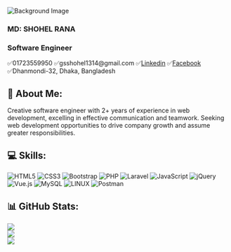 <img class="profile-background-image__image relative
                full-width full-height" id="profile-background-image-target-image" alt="Background Image" src="https://media.licdn.com/dms/image/D5616AQFHyUHAFftzqw/profile-displaybackgroundimage-shrink_350_1400/0/1689245652376?e=1694649600&amp;v=beta&amp;t=5OX3AK8T31BrrmkB3DrIWCJIn1_V0lMC0OJ1kOlLqKw" style="left:0px;top:0px;">
<h3>MD: SHOHEL RANA</h3>
<h3>Software Engineer</h3>
✅01723559950 ✅gsshohel1314@gmail.com ✅<a href="https://www.linkedin.com/in/gs-shohel-397448126/">Linkedin</a> ✅<a href="https://www.facebook.com/gs.shohel.559950">Facebook</a> ✅Dhanmondi-32, Dhaka, Bangladesh

## 🚀 About Me:
Creative software engineer with 2+ years of experience in web development, excelling in effective communication and teamwork. Seeking web development opportunities to drive company growth and assume greater responsibilities.

## 💻 Skills:
![HTML5](https://img.shields.io/badge/html5-%23E34F26.svg?style=for-the-badge&logo=html5&logoColor=white) ![CSS3](https://img.shields.io/badge/css3-%231572B6.svg?style=for-the-badge&logo=css3&logoColor=white) ![Bootstrap](https://img.shields.io/badge/bootstrap-%23563D7C.svg?style=for-the-badge&logo=bootstrap&logoColor=white) ![PHP](https://img.shields.io/badge/php-%23777BB4.svg?style=for-the-badge&logo=php&logoColor=white) ![Laravel](https://img.shields.io/badge/laravel-%23FF2D20.svg?style=for-the-badge&logo=laravel&logoColor=white) ![JavaScript](https://img.shields.io/badge/javascript-%23323330.svg?style=for-the-badge&logo=javascript&logoColor=%23F7DF1E) ![jQuery](https://img.shields.io/badge/jquery-%230769AD.svg?style=for-the-badge&logo=jquery&logoColor=white) ![Vue.js](https://img.shields.io/badge/vuejs-%2335495e.svg?style=for-the-badge&logo=vuedotjs&logoColor=%234FC08D) ![MySQL](https://img.shields.io/badge/mysql-%2300f.svg?style=for-the-badge&logo=mysql&logoColor=white) ![LINUX](https://img.shields.io/badge/Linux-FCC624?style=for-the-badge&logo=linux&logoColor=black) ![Postman](https://img.shields.io/badge/Postman-FF6C37?style=for-the-badge&logo=postman&logoColor=white)

## 📊 GitHub Stats:
[![](https://visitcount.itsvg.in/api?id=gsshohel1314&icon=0&color=0)](https://visitcount.itsvg.in)</br>
![](https://github-readme-stats.vercel.app/api?username=gsshohel1314&theme=dark&hide_border=false&include_all_commits=false&count_private=false)<br/>
![](https://github-readme-streak-stats.herokuapp.com/?user=gsshohel1314&theme=dark&hide_border=false)<br/>

